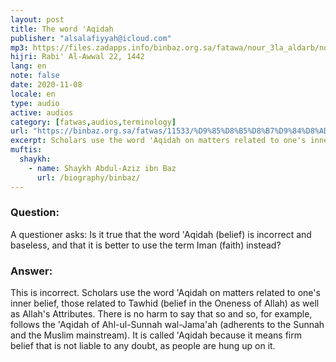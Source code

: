 ```yaml
---
layout: post
title: The word 'Aqidah
publisher: "alsalafiyyah@icloud.com"
mp3: https://files.zadapps.info/binbaz.org.sa/fatawa/nour_3la_aldarb/nour_513/51313.mp3
hijri: Rabi' Al-Awwal 22, 1442
lang: en
note: false
date: 2020-11-08
locale: en
type: audio
active: audios
category: [fatwas,audios,terminology]
url: "https://binbaz.org.sa/fatwas/11533/%D9%85%D8%B5%D8%B7%D9%84%D8%AD-%D8%A7%D9%84%D8%B9%D9%82%D9%8A%D8%AF%D8%A9-%D9%81%D9%8A-%D9%83%D9%84%D8%A7%D9%85-%D8%A7%D9%84%D8%B9%D9%84%D9%85%D8%A7%D8%A1"
excerpt: Scholars use the word 'Aqidah on matters related to one's inner belief, those related to Tawhid (belief in the Oneness of Allah) as well as Allah's Attributes.
muftis:
  shaykh: 
    - name: Shaykh Abdul-Aziz ibn Baz
      url: /biography/binbaz/
---
```

### Question:
A questioner asks: Is it true that the word 'Aqidah (belief) is incorrect and baseless, and that it is better to use the term Iman (faith) instead? 

### Answer:
This is incorrect. Scholars use the word 'Aqidah on matters related to one's inner belief, those related to Tawhid (belief in the Oneness of Allah) as well as Allah's Attributes. There is no harm to say that so and so, for example, follows the 'Aqidah of Ahl-ul-Sunnah wal-Jama'ah (adherents to the Sunnah and the Muslim mainstream). It is called 'Aqidah because it means firm belief that is not liable to any doubt, as people are hung up on it. 
